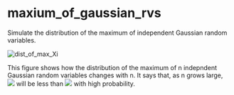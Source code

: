 # maxium_of_gaussian_rvs
Simulate the distribution of the maximum of independent Gaussian random variables. 

![dist_of_max_Xi](https://user-images.githubusercontent.com/4511007/92061917-0e8bb600-ed5d-11ea-8cd1-dc320a48efaa.png)

This figure shows how the distribution of the maximum of n indepndent Gaussian random variables changes with n. It says that, as n grows large, <img src="https://render.githubusercontent.com/render/math?math=\max_i X_i"> will be less than <img src="https://render.githubusercontent.com/render/math?math=\sqrt{2.1 \log n}"> with high probability. 

